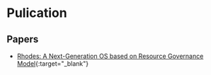 # Pulication

## Papers
* [Rhodes: A Next-Generation OS based on Resource Governance Model](https://wchswchs.github.io/pulication/papers/Rhodes_20230101.pdf){:target="_blank"}
